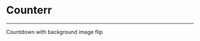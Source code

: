 # Counterr
-------------------------------------------------------
Countdown with background image flip
